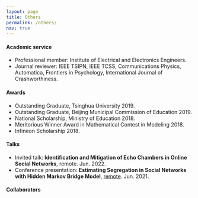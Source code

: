 ```yaml
---
layout: page
title: Others
permalink: /others/
nav: true
---
```


#### Academic service

- Professional member: Institute of Electrical and Electronics Engineers.
- Journal reviewer: IEEE TSIPN, IEEE TCSS, Communications Physics, Automatica, Frontiers in Psychology, International Journal of Crashworthiness.

#### Awards

- Outstanding Graduate, Tsinghua University 2019.
- Outstanding Graduate, Beijing Municipal Commission of Education 2019.
- National Scholarship, Ministry of Education 2018.
- Meritorious Winner Award in Mathematical Contest in Modeling 2018.
- Infineon Scholarship 2018.

#### Talks

- Invited talk: **Identification and Mitigation of Echo Chambers in Online Social Networks**, remote. Jun. 2022.
- Conference presentation: **Estimating Segregation in Social Networks with Hidden Markov Bridge Model**, [remote](https://www.2021.ieeeicassp.org/2021.ieeeicassp.org/index.html). Jun. 2021. 

#### Collaborators

